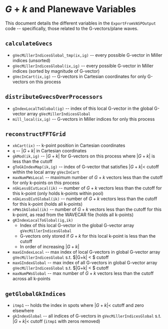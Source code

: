 # $G+k$ and Planewave Variables

This document details the different variables in the `ExportFromVASPOutput` code -- specifically, those related to the G-vectors/plane waves.

## `calculateGvecs`

* `gVecMillerIndicesGlobal_tmp(ix,ig)` -- every possible G-vector in Miller indices (unsorted)
* `gVecMillerIndicesGlobal(ix,ig)` -- every possible G-vector in Miller indices (sorted by magnitude of G-vector)
* `gVecInCart(ix,ig)` -- G-vectors in Cartesian coordinates for only G-vectors on this process

## `distributeGvecsOverProcessors`

* `gIndexLocalToGlobal(ig)` -- index of this local G-vector in the global G-vector array `gVecMillerIndicesGlobal`
* `mill_local(ix,ig)` -- G-vectors in Miller indices for only this process

## `reconstructFFTGrid`
* `xkCart(ix)` -- k-point position in Cartesian coordinates
* `q` -- $|G+k|$ in Cartesian coordinates
* `gkMod(ik,ig)` -- $|G+k|$ for G-vectors on this process where $|G+k|$ is less than the cutoff 
* `gToGkIndexMap(ik,ig)` -- index of G-vector that satisfies $|G+k| <$ cutoff within the local array `gVecInCart`
* `maxNumPWsLocal` -- maximum number of $G+k$ vectors less than the cutoff for only k-points on this process
* `nGkLessECutLocal(ik)` -- number of $G+k$ vectors less than the cutoff for this k-point (only holds k-points within pool)
* `nGkLessECutGlobal(ik)` -- number of $G+k$ vectors less than the cutoff for this k-point (holds all k-points)
* `nPWs1kGlobal(ik)` -- number of $G+k$ vectors less than the cutoff for this k-point, as read from the WAVECAR file (holds all k-points)
* `gKIndexLocalToGlobal(ig,ik)`
  * Index of this local G-vector in the global G-vector array `gVecMillerIndicesGlobal`
  * G-vectors only stored if $G+k$ for this local k-point is less than the cutoff
  * In order of increasing $|G+k|$
* `maxGIndexLocal` -- max index of local G-vectors in global G-vector array `gVecMillerIndicesGlobal` s.t. $|G+k| < $ cutoff
* `maxGIndexGlobal` -- max index of all G-vectors in global G-vector array `gVecMillerIndicesGlobal` s.t. $|G+k| < $ cutoff
* `maxNumPWsGlobal` -- max number of $G+k$ vectors less than the cutoff across all k-points

## `getGlobalGkIndices`
* `itmp1` -- holds the index in spots where $|G+k| <$ cutoff and zero elsewhere
* `gkIndexGlobal` -- all indices of G-vectors in `gVecMillerIndicesGlobal` s.t. $|G+k| <$ cutoff (`itmp1` with zeros removed)
